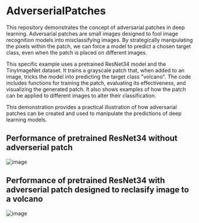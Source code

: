 # AdverserialPatches

This repository demonstrates the concept of adversarial patches in deep learning. Adversarial patches are small images designed to fool image recognition models into misclassifying images. By strategically manipulating the pixels within the patch, we can force a model to predict a chosen target class, even when the patch is placed on different images.

This specific example uses a pretrained ResNet34 model and the TinyImageNet dataset. It trains a grayscale patch that, when added to an image, tricks the model into predicting the target class "volcano". The code includes functions for training the patch, evaluating its effectiveness, and visualizing the generated patch. It also shows examples of how the patch can be applied to different images to alter their classification.

This demonstration provides a practical illustration of how adversarial patches can be created and used to manipulate the predictions of deep learning models.

## Performance of pretrained ResNet34 without adverserial patch
![image](https://github.com/user-attachments/assets/a9c48f30-c4c2-4e77-88e4-714d621caf95)

## Performance of pretrained ResNet34 with adverserial patch designed to reclasify image to a volcano
![image](https://github.com/user-attachments/assets/393cbe25-845c-4600-9dfb-a289bd0fb949)

